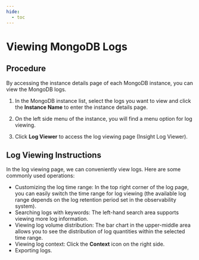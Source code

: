 ```yaml
---
hide:
  - toc
---
```


# Viewing MongoDB Logs

## Procedure

By accessing the instance details page of each MongoDB instance, you can view the MongoDB logs.

1. In the MongoDB instance list, select the logs you want to view and click the __Instance Name__ to enter the instance details page.



2. On the left side menu of the instance, you will find a menu option for log viewing.



3. Click __Log Viewer__ to access the log viewing page (Insight Log Viewer).

## Log Viewing Instructions

In the log viewing page, we can conveniently view logs. Here are some commonly used operations:

* Customizing the log time range: In the top right corner of the log page, you can easily switch the time range for log viewing (the available log range depends on the log retention period set in the observability system).
* Searching logs with keywords: The left-hand search area supports viewing more log information.
* Viewing log volume distribution: The bar chart in the upper-middle area allows you to see the distribution of log quantities within the selected time range.
* Viewing log context: Click the __Context__ icon on the right side.
* Exporting logs.


